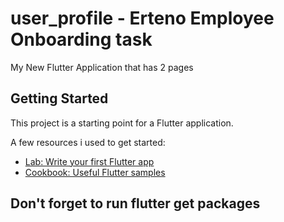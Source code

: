 # user_profile - Erteno Employee Onboarding task

My New Flutter Application that has 2 pages

## Getting Started

This project is a starting point for a Flutter application.

A few resources i used to get started:

- [Lab: Write your first Flutter app](https://flutter.dev/docs/get-started/codelab)
- [Cookbook: Useful Flutter samples](https://flutter.dev/docs/cookbook)

## Don't forget to run flutter get packages 
